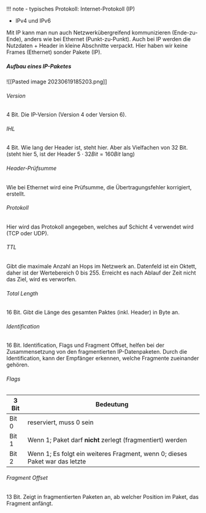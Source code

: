 !!! note - typisches Protokoll: Internet-Protokoll (IP)
- IPv4 und IPv6

Mit IP kann man nun auch Netzwerkübergreifend kommunizieren (Ende-zu-Ende), anders wie bei Ethernet (Punkt-zu-Punkt).
Auch bei IP werden die Nutzdaten + Header in kleine Abschnitte verpackt. Hier haben wir keine Frames (Ethernet) sonder Pakete (IP).
##### Aufbau eines IP-Paketes
![[Pasted image 20230619185203.png]]
###### Version
4 Bit. Die IP-Version (Version 4 oder Version 6).

###### IHL
4 Bit. Wie lang der Header ist, steht hier. Aber als Vielfachen von 32 Bit. (steht hier 5, ist der Header $5\cdot32Bit=160Bit$ lang)

###### Header-Prüfsumme
Wie bei Ethernet wird eine Prüfsumme, die Übertragungsfehler korrigiert, erstellt.

###### Protokoll
Hier wird das Protokoll angegeben, welches auf Schicht 4 verwendet wird (TCP oder UDP).

###### TTL
Gibt die maximale Anzahl an Hops im Netzwerk an. Datenfeld ist ein Oktett, daher ist der Wertebereich 0 bis 255. Erreicht es nach Ablauf der Zeit nicht das Ziel, wird es verworfen.

###### Total Length
16 Bit. Gibt die Länge des gesamten Paktes (inkl. Header) in Byte an. 

###### Identification
16 Bit. Identification, Flags und Fragment Offset, helfen bei der Zusammensetzung von den fragmentierten IP-Datenpaketen. Durch die Identification, kann der Empfänger erkennen, welche Fragmente zueinander gehören.

###### Flags

| 3 Bit | Bedeutung                                                     |
| ----- | --------------------------------------------------------------------------- |
| Bit 0 | reserviert, muss 0 sein                                                     |
| Bit 1 | Wenn 1; Paket darf **nicht** zerlegt (fragmentiert) werden                  |
| Bit 2 | Wenn 1; Es folgt ein weiteres Fragment, wenn 0; dieses Paket war das letzte |

###### Fragment Offset
13 Bit. Zeigt in fragmentierten Paketen an, ab welcher Position im Paket, das Fragment anfängt. 


